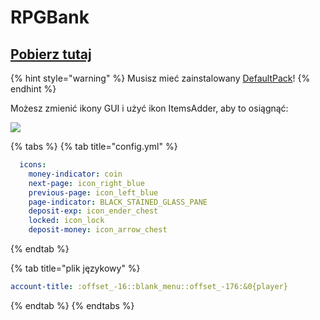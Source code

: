 # RPGBank

## [Pobierz tutaj](https://www.spigotmc.org/resources/%E2%9C%85must-have%E2%9C%85-rpgbank-store-your-items-exp-and-money-using-villagers-npcs-and-custom-gui.29139/)

{% hint style="warning" %}
Musisz mieć zainstalowany [DefaultPack](../../first-install.md#default-pack-optional)!
{% endhint %}

Możesz zmienić ikony GUI i użyć ikon ItemsAdder, aby to osiągnąć:

![](<../../.gitbook/assets/image (13) (1).png>)

{% tabs %}
{% tab title="config.yml" %}
```yaml
  icons:
    money-indicator: coin
    next-page: icon_right_blue
    previous-page: icon_left_blue
    page-indicator: BLACK_STAINED_GLASS_PANE
    deposit-exp: icon_ender_chest
    locked: icon_lock
    deposit-money: icon_arrow_chest
```
{% endtab %}

{% tab title="plik językowy" %}
```yaml
account-title: :offset_-16::blank_menu::offset_-176:&0{player}
```
{% endtab %}
{% endtabs %}
